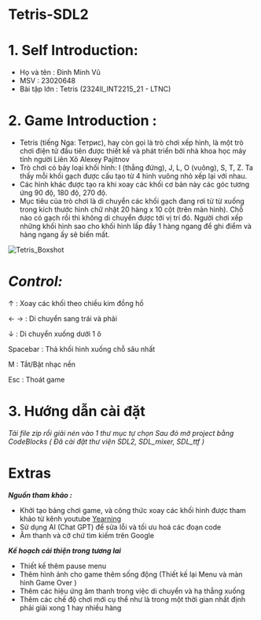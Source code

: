 # Tetris-SDL2
# 1. Self Introduction:
+ Họ và tên : Đinh Minh Vũ
+ MSV : 23020648
+ Bài tập lớn : Tetris (2324II_INT2215_21 - LTNC)

# 2. Game Introduction :
+ Tetris (tiếng Nga: Тетрис), hay còn gọi là trò chơi xếp hình, là một trò chơi điện tử đầu tiên được thiết kế và phát triển bởi nhà khoa học máy tính người Liên Xô Alexey Pajitnov
+ Trò chơi có bảy loại khối hình: I (thẳng đứng), J, L, O (vuông), S, T, Z. Ta thấy mỗi khối gạch được cấu tạo từ 4 hình vuông nhỏ xếp lại với nhau.
+ Các hình khác được tạo ra khi xoay các khối cơ bản này các góc tương ứng 90 độ, 180 độ, 270 độ.
+ Mục tiêu của trò chơi là di chuyển các khối gạch đang rơi từ từ xuống trong kích thước hình chữ nhật 20 hàng x 10 cột (trên màn hình). Chỗ nào có gạch rồi thì không di chuyển được tới vị trí đó. Người chơi xếp những khối hình sao cho khối hình lấp đầy 1 hàng ngang để ghi điểm và hàng ngang ấy sẽ biến mất.

![Tetris_Boxshot](https://github.com/MinhVuNateHiggers/Tetris-SDL2/assets/162534780/24f2b22e-0679-4739-b2dc-d205922d33e2)



# ***Control:***

↑ : Xoay các khối theo chiều kim đồng hồ

← → : Di chuyển sang trái và phải

↓ : Di chuyển xuống dưới 1 ô

Spacebar : Thả khối hình xuống chỗ sâu nhất

M : Tắt/Bật nhạc nền

Esc : Thoát game

# 3. Hướng dẫn cài đặt 

*Tải file zip rồi giải nén vào 1 thư mục tự chọn*
*Sau đó mở project bằng CodeBlocks ( Đã cài đặt thư viện SDL2, SDL_mixer, SDL_ttf )*

# Extras
***Nguồn tham khảo :***

+ Khởi tạo bảng chơi game, và công thức xoay các khối hình được tham khảo từ kênh youtube [Yearning](https://www.youtube.com/@YearningCpp) 
+ Sử dụng AI (Chat GPT) để sửa lỗi và tối ưu hoá các đoạn code
+ Âm thanh và cỡ chứ tìm kiếm trên Google

***Kế hoạch cải thiện trong tương lai***
+ Thiết kế thêm pause menu
+ Thêm hình ảnh cho game thêm sống động (Thiết kế lại Menu và màn hình Game Over )
+ Thêm các hiệu ứng âm thanh trong việc di chuyển và hạ thẳng xuống
+ Thêm các chế độ chơi mới cụ thể như là trong một thời gian nhất định phải giải xong 1 hay nhiều hàng



